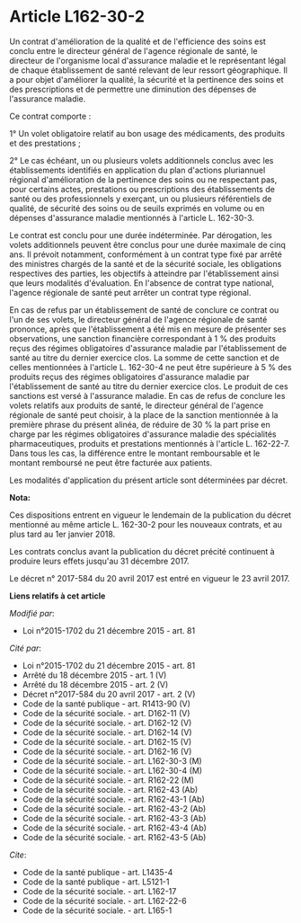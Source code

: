 # Article L162-30-2

Un contrat d'amélioration de la qualité et de l'efficience des soins est conclu entre le directeur général de l'agence
régionale de santé, le directeur de l'organisme local d'assurance maladie et le représentant légal de chaque établissement de
santé relevant de leur ressort géographique. Il a pour objet d'améliorer la qualité, la sécurité et la pertinence des soins
et des prescriptions et de permettre une diminution des dépenses de l'assurance maladie. 

Ce contrat comporte : 

1° Un volet obligatoire relatif au bon usage des médicaments, des produits et des prestations ; 

2° Le cas échéant, un ou plusieurs volets additionnels conclus avec les établissements identifiés en application du plan
d'actions pluriannuel régional d'amélioration de la pertinence des soins ou ne respectant pas, pour certains actes,
prestations ou prescriptions des établissements de santé ou des professionnels y exerçant, un ou plusieurs référentiels de
qualité, de sécurité des soins ou de seuils exprimés en volume ou en dépenses d'assurance maladie mentionnés à l'article L.
162-30-3. 

Le contrat est conclu pour une durée indéterminée. Par dérogation, les volets additionnels peuvent être conclus pour une
durée maximale de cinq ans. Il prévoit notamment, conformément à un contrat type fixé par arrêté des ministres chargés de la
santé et de la sécurité sociale, les obligations respectives des parties, les objectifs à atteindre par l'établissement ainsi
que leurs modalités d'évaluation. En l'absence de contrat type national, l'agence régionale de santé peut arrêter un contrat
type régional. 

En cas de refus par un établissement de santé de conclure ce contrat ou l'un de ses volets, le directeur général de l'agence
régionale de santé prononce, après que l'établissement a été mis en mesure de présenter ses observations, une sanction
financière correspondant à 1 % des produits reçus des régimes obligatoires d'assurance maladie par l'établissement de santé
au titre du dernier exercice clos. La somme de cette sanction et de celles mentionnées à l'article L. 162-30-4 ne peut être
supérieure à 5 % des produits reçus des régimes obligatoires d'assurance maladie par l'établissement de santé au titre du
dernier exercice clos. Le produit de ces sanctions est versé à l'assurance maladie. En cas de refus de conclure les volets
relatifs aux produits de santé, le directeur général de l'agence régionale de santé peut choisir, à la place de la sanction
mentionnée à la première phrase du présent alinéa, de réduire de 30 % la part prise en charge par les régimes obligatoires
d'assurance maladie des spécialités pharmaceutiques, produits et prestations mentionnés à l'article L. 162-22-7. Dans tous
les cas, la différence entre le montant remboursable et le montant remboursé ne peut être facturée aux patients. 

Les modalités d'application du présent article sont déterminées par décret.

**Nota:**

Ces dispositions entrent en vigueur le lendemain de la publication du décret mentionné au même article L. 162-30-2 pour les
nouveaux contrats, et au plus tard au 1er janvier 2018.

Les contrats conclus avant la publication du décret précité continuent à produire leurs effets jusqu'au 31 décembre 2017.

Le décret n° 2017-584 du 20 avril 2017 est entré en vigueur le 23 avril 2017.

**Liens relatifs à cet article**

_Modifié par_:

  - Loi n°2015-1702 du 21 décembre 2015 - art. 81

_Cité par_:

  - Loi n°2015-1702 du 21 décembre 2015 - art. 81
  - Arrêté du 18 décembre 2015 - art. 1 (V)
  - Arrêté du 18 décembre 2015 - art. 2 (V)
  - Décret n°2017-584 du 20 avril 2017 - art. 2 (V)
  - Code de la santé publique - art. R1413-90 (V)
  - Code de la sécurité sociale. - art. D162-11 (V)
  - Code de la sécurité sociale. - art. D162-12 (V)
  - Code de la sécurité sociale. - art. D162-14 (V)
  - Code de la sécurité sociale. - art. D162-15 (V)
  - Code de la sécurité sociale. - art. D162-16 (V)
  - Code de la sécurité sociale. - art. L162-30-3 (M)
  - Code de la sécurité sociale. - art. L162-30-4 (M)
  - Code de la sécurité sociale. - art. R162-22 (M)
  - Code de la sécurité sociale. - art. R162-43 (Ab)
  - Code de la sécurité sociale. - art. R162-43-1 (Ab)
  - Code de la sécurité sociale. - art. R162-43-2 (Ab)
  - Code de la sécurité sociale. - art. R162-43-3 (Ab)
  - Code de la sécurité sociale. - art. R162-43-4 (Ab)
  - Code de la sécurité sociale. - art. R162-43-5 (Ab)

_Cite_:

  - Code de la santé publique - art. L1435-4
  - Code de la santé publique - art. L5121-1
  - Code de la sécurité sociale. - art. L162-17
  - Code de la sécurité sociale. - art. L162-22-6
  - Code de la sécurité sociale. - art. L165-1
